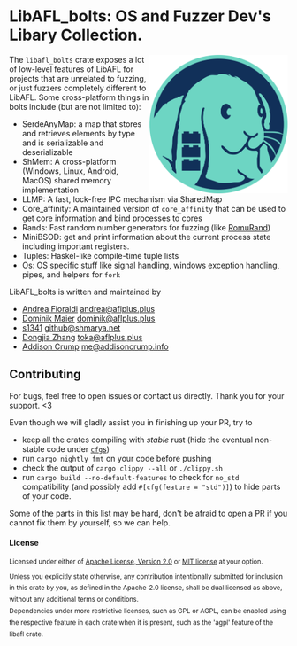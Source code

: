 # LibAFL_bolts: OS and Fuzzer Dev's Libary Collection.

 <img align="right" src="https://raw.githubusercontent.com/AFLplusplus/Website/main/static/libafl_logo.svg" alt="LibAFL logo" width="250" heigh="250">

The `libafl_bolts` crate exposes a lot of low-level features of LibAFL for projects that are unrelated to fuzzing, or just fuzzers completely different to LibAFL.
Some cross-platform things in bolts include (but are not limited to):

* SerdeAnyMap: a map that stores and retrieves elements by type and is serializable and deserializable
* ShMem: A cross-platform (Windows, Linux, Android, MacOS) shared memory implementation
* LLMP: A fast, lock-free IPC mechanism via SharedMap
* Core_affinity: A maintained version of `core_affinity` that can be used to get core information and bind processes to cores
* Rands: Fast random number generators for fuzzing (like [RomuRand](https://www.romu-random.org/))
* MiniBSOD: get and print information about the current process state including important registers.
* Tuples: Haskel-like compile-time tuple lists
* Os: OS specific stuff like signal handling, windows exception handling, pipes, and helpers for `fork`

LibAFL_bolts is written and maintained by

* [Andrea Fioraldi](https://twitter.com/andreafioraldi) <andrea@aflplus.plus>
* [Dominik Maier](https://twitter.com/domenuk) <dominik@aflplus.plus>
* [s1341](https://twitter.com/srubenst1341) <github@shmarya.net>
* [Dongjia Zhang](https://github.com/tokatoka) <toka@aflplus.plus>
* [Addison Crump](https://github.com/addisoncrump) <me@addisoncrump.info>

## Contributing

For bugs, feel free to open issues or contact us directly. Thank you for your support. <3

Even though we will gladly assist you in finishing up your PR, try to
- keep all the crates compiling with *stable* rust (hide the eventual non-stable code under [`cfg`s](https://github.com/AFLplusplus/LibAFL/blob/main/crates/libafl/build.rs#L26))
- run `cargo nightly fmt` on your code before pushing
- check the output of `cargo clippy --all` or `./clippy.sh`
- run `cargo build --no-default-features` to check for `no_std` compatibility (and possibly add `#[cfg(feature = "std")]`) to hide parts of your code.

Some of the parts in this list may be hard, don't be afraid to open a PR if you cannot fix them by yourself, so we can help.

#### License

<sup>
Licensed under either of <a href="../LICENSE-APACHE">Apache License, Version
2.0</a> or <a href="../LICENSE-MIT">MIT license</a> at your option.
</sup>

<br>

<sub>
Unless you explicitly state otherwise, any contribution intentionally submitted
for inclusion in this crate by you, as defined in the Apache-2.0 license, shall
be dual licensed as above, without any additional terms or conditions.
</sub>

<br>

<sub>
Dependencies under more restrictive licenses, such as GPL or AGPL, can be enabled
using the respective feature in each crate when it is present, such as the
'agpl' feature of the libafl crate.
</sub>
